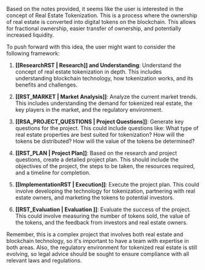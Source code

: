 
Based on the notes provided, it seems like the user is interested in the concept of Real Estate Tokenization. This is a process where the ownership of real estate is converted into digital tokens on the blockchain. This allows for fractional ownership, easier transfer of ownership, and potentially increased liquidity.

To push forward with this idea, the user might want to consider the following framework:

1. **[[ResearchRST | Research]] and Understanding**: Understand the concept of real estate tokenization in depth. This includes understanding blockchain technology, how tokenization works, and its benefits and challenges.

2. **[[RST_MARKET | Market Analysis]]**: Analyze the current market trends. This includes understanding the demand for tokenized real estate, the key players in the market, and the regulatory environment.

3. **[[RSA_PROJECT_QUESTIONS | Project Questions]]**: Generate key questions for the project. This could include questions like: What type of real estate properties are best suited for tokenization? How will the tokens be distributed? How will the value of the tokens be determined?

4. **[[RST_PLAN | Project Plan]]**: Based on the research and project questions, create a detailed project plan. This should include the objectives of the project, the steps to be taken, the resources required, and a timeline for completion.

5. **[[ImplementationRST | Execution]]**: Execute the project plan. This could involve developing the technology for tokenization, partnering with real estate owners, and marketing the tokens to potential investors.

6. **[[RST_Evaluation | Evaluation ]]**: Evaluate the success of the project. This could involve measuring the number of tokens sold, the value of the tokens, and the feedback from investors and real estate owners.

Remember, this is a complex project that involves both real estate and blockchain technology, so it's important to have a team with expertise in both areas. Also, the regulatory environment for tokenized real estate is still evolving, so legal advice should be sought to ensure compliance with all relevant laws and regulations.
